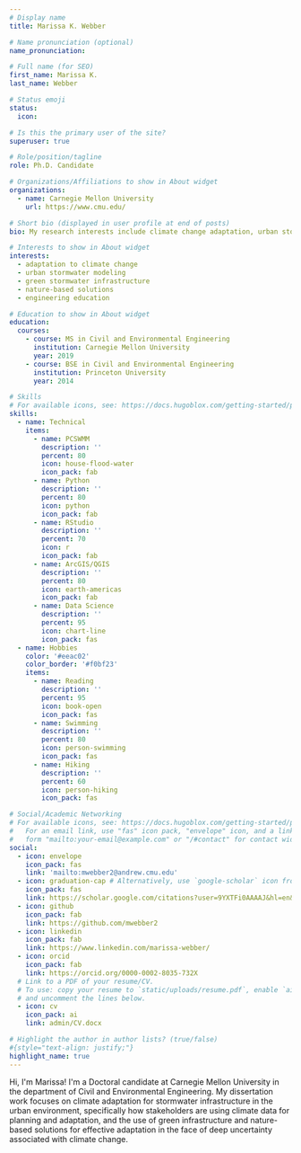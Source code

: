 ```yaml
---
# Display name
title: Marissa K. Webber

# Name pronunciation (optional)
name_pronunciation:

# Full name (for SEO)
first_name: Marissa K.
last_name: Webber

# Status emoji
status:
  icon: 

# Is this the primary user of the site?
superuser: true

# Role/position/tagline
role: Ph.D. Candidate

# Organizations/Affiliations to show in About widget
organizations:
  - name: Carnegie Mellon University
    url: https://www.cmu.edu/

# Short bio (displayed in user profile at end of posts)
bio: My research interests include climate change adaptation, urban stormwater modeling, green stormwater infrastructure, and engineering education.

# Interests to show in About widget
interests:
  - adaptation to climate change
  - urban stormwater modeling
  - green stormwater infrastructure
  - nature-based solutions
  - engineering education

# Education to show in About widget
education:
  courses:
    - course: MS in Civil and Environmental Engineering
      institution: Carnegie Mellon University
      year: 2019
    - course: BSE in Civil and Environmental Engineering
      institution: Princeton University
      year: 2014

# Skills
# For available icons, see: https://docs.hugoblox.com/getting-started/page-builder/#icons
skills:
  - name: Technical
    items:
      - name: PCSWMM
        description: ''
        percent: 80
        icon: house-flood-water
        icon_pack: fab
      - name: Python
        description: ''
        percent: 80
        icon: python
        icon_pack: fab
      - name: RStudio
        description: ''
        percent: 70
        icon: r
        icon_pack: fab
      - name: ArcGIS/QGIS
        description: ''
        percent: 80
        icon: earth-americas
        icon_pack: fab
      - name: Data Science
        description: ''
        percent: 95
        icon: chart-line
        icon_pack: fas
  - name: Hobbies
    color: '#eeac02'
    color_border: '#f0bf23'
    items:
      - name: Reading
        description: ''
        percent: 95
        icon: book-open
        icon_pack: fas
      - name: Swimming
        description: ''
        percent: 80
        icon: person-swimming
        icon_pack: fas
      - name: Hiking
        description: ''
        percent: 60
        icon: person-hiking
        icon_pack: fas

# Social/Academic Networking
# For available icons, see: https://docs.hugoblox.com/getting-started/page-builder/#icons
#   For an email link, use "fas" icon pack, "envelope" icon, and a link in the
#   form "mailto:your-email@example.com" or "/#contact" for contact widget.
social:
  - icon: envelope
    icon_pack: fas
    link: 'mailto:mwebber2@andrew.cmu.edu'
  - icon: graduation-cap # Alternatively, use `google-scholar` icon from `ai` icon pack
    icon_pack: fas
    link: https://scholar.google.com/citations?user=9YXTFi0AAAAJ&hl=en&oi=ao
  - icon: github
    icon_pack: fab
    link: https://github.com/mwebber2
  - icon: linkedin
    icon_pack: fab
    link: https://www.linkedin.com/marissa-webber/
  - icon: orcid
    icon_pack: fab
    link: https://orcid.org/0000-0002-8035-732X
  # Link to a PDF of your resume/CV.
  # To use: copy your resume to `static/uploads/resume.pdf`, enable `ai` icons in `params.yaml`,
  # and uncomment the lines below.
  - icon: cv
    icon_pack: ai
    link: admin/CV.docx

# Highlight the author in author lists? (true/false)
#{style="text-align: justify;"}
highlight_name: true
---
```


Hi, I'm Marissa!
I'm a Doctoral candidate at Carnegie Mellon University in the department of Civil and Environmental Engineering. My dissertation work focuses on climate adaptation for stormwater infrastructure in the urban environment, specifically how stakeholders are using climate data for planning and adaptation, and the use of green infrastructure and nature-based solutions for effective adaptation in the face of deep uncertainty associated with climate change.

